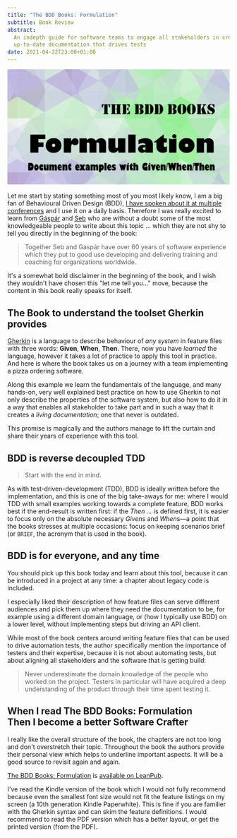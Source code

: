 ```yaml
---
title: "The BDD Books: Formulation"
subtitle: Book Review
abstract:
  An indepth guide for software teams to engage all stakeholders in creating
  up-to-date documentation that drives tests
date: 2021-04-22T23:00+01:00
---
```


![The BDD Books: Formulation](../media/bdd-books-formulation.png)

Let me start by stating something most of you most likely know, I am a big fan
of Behavioural Driven Design (BDD),
[I have spoken about it at multiple conferences](./it-does-not-run-on-my-machine)
and I use it on a daily basis. Therefore I was really excited to learn from
[Gáspár](https://twitter.com/gasparnagy) and [Seb](https://twitter.com/sebrose)
who are without a doubt some of the most knowledgeable people to write about
this topic ... which they are not shy to tell you directly in the beginning of
the book:

> Together Seb and Gáspár have over 60 years of software experience which they
> put to good use developing and delivering training and coaching for
> organizations worldwide.

It's a somewhat bold disclaimer in the beginning of the book, and I wish they
wouldn't have chosen this "let me tell you..." move, because the content in this
book really speaks for itself.

## The Book to understand the toolset Gherkin provides

[Gherkin](https://cucumber.io/docs/gherkin/) is a language to describe behaviour
of _any system_ in feature files with three words: **Given**, **When**,
**Then**. There, now you have _learned_ the language, however it takes a lot of
practice to apply this tool in practice. And here is where the book takes us on
a journey with a team implementing a pizza ordering software.

Along this example we learn the fundamentals of the language, and many hands-on,
very well explained best practice on how to use Gherkin to not only describe the
properties of the software system, but also how to do it in a way that enables
all stakeholder to take part and in such a way that it creates a _living
documentation_; one that never is outdated.

This promise is magically and the authors manage to lift the curtain and share
their years of experience with this tool.

## BDD is reverse decoupled TDD

> Start with the end in mind.

As with test-driven-development (TDD), BDD is ideally written before the
implementation, and this is one of the big take-aways for me: where I would TDD
with small examples working towards a complete feature, BDD works best if the
end-result is written first: if the _Then ..._ is defined first, it is easier to
focus only on the absolute necessary *Given*s and *When*s&mdash;a point that the
books stresses at multiple occasions: focus on keeping scenarios brief (or
`BRIEF`, the acronym that is used in the book).

## BDD is for everyone, and any time

You should pick up this book today and learn about this tool, because it can be
introduced in a project at any time: a chapter about legacy code is included.

I especially liked their description of how feature files can serve different
audiences and pick them up where they need the documentation to be, for example
using a different domain language, or (how I typically use BDD) on a lower
level, without implementing steps but driving an API client.

While most of the book centers around writing feature files that can be used to
drive automation tests, the author specifically mention the importance of
testers and their expertise, because it is not about automating tests, but about
aligning all stakeholders and the software that is getting build:

> Never underestimate the domain knowledge of the people who worked on the
> project. Testers in particular will have acquired a deep understanding of the
> product through their time spent testing it.

## When I read The BDD Books: Formulation<br/>Then I become a better Software Crafter

I really like the overall structure of the book, the chapters are not too long
and don't overstretch their topic. Throughout the book the authors provide their
personal view which helps to underline important aspects. It will be a good
source to revisit again and again.

[The BDD Books: Formulation](http://bddbooks.com/) is
[available on LeanPub](https://leanpub.com/bddbooks-formulation).

I've read the Kindle version of the book which I would not fully recommend
because even the smallest font size would not fit the feature listings on my
screen (a 10th generation Kindle Paperwhite). This is fine if you are familier
with the Gherkin syntax and can skim the feature definitions. I would recommend
to read the PDF version which has a better layout, or get the printed version
(from the PDF).
